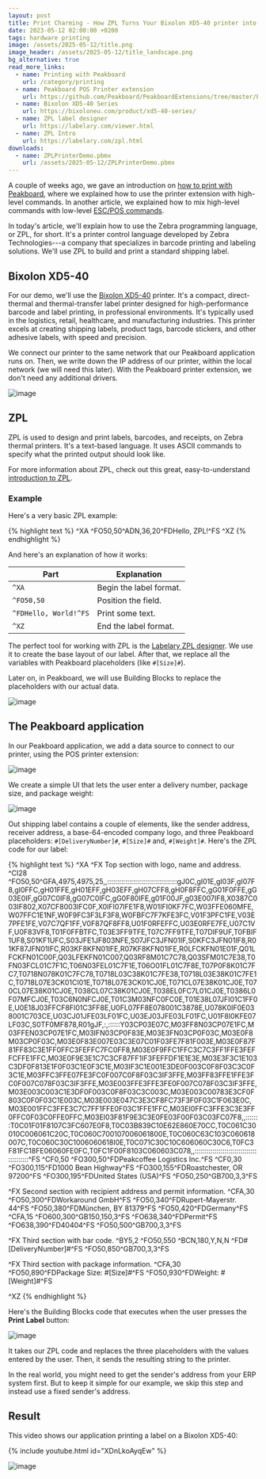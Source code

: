 ```yaml
---
layout: post
title: Print Charming - How ZPL Turns Your Bixolon XD5-40 printer into a Label Wizard
date: 2023-05-12 02:00:00 +0200
tags: hardware printing
image: /assets/2025-05-12/title.png
image_header: /assets/2025-05-12/title_landscape.png
bg_alternative: true
read_more_links:
  - name: Printing with Peakboard
    url: /category/printing
  - name: Peakboard POS Printer extension
    url: https://github.com/Peakboard/PeakboardExtensions/tree/master/POSPrinter
  - name: Bixolon XD5-40 Series
    url: https://bixoloneu.com/product/xd5-40-series/
  - name: ZPL label designer
    url: https://labelary.com/viewer.html
  - name: ZPL Intro
    url: https://labelary.com/zpl.html
downloads:
  - name: ZPLPrinterDemo.pbmx
    url: /assets/2025-05-12/ZPLPrinterDemo.pbmx
---
```

A couple of weeks ago, we gave an introduction on [how to print with Peakboard](/The-Art-of-Printing-Getting-started-with-label-printing-on-Seiko-SLP720RT.html), where we explained how to use the printer extension with high-level commands. In another article, we explained how to mix high-level commands with low-level [ESC/POS commands](/The-Art-of-Printing-Mastering-Bixolon-SRP-Q300-Series-label-printer-with-with-enhanced-ESCPOS-commands-and-tables.html).

In today's article, we'll explain how to use the Zebra programming language, or ZPL, for short. It's a printer control language developed by Zebra Technologies---a company that specializes in barcode printing and labeling solutions. We'll use ZPL to build and print a standard shipping label.

## Bixolon XD5-40

For our demo, we'll use the [Bixolon XD5-40](https://bixoloneu.com/product/xd5-40-series/) printer. It's a compact, direct-thermal and thermal-transfer label printer designed for high-performance barcode and label printing, in professional environments. It's typically used in the logistics, retail, healthcare, and manufacturing industries. This printer excels at creating shipping labels, product tags, barcode stickers, and other adhesive labels, with speed and precision.

We connect our printer to the same network that our Peakboard application runs on. Then, we write down the IP address of our printer, within the local network (we will need this later). With the Peakboard printer extension, we don't need any additional drivers.

![image](/assets/2025-05-12/010.png)

## ZPL

ZPL is used to design and print labels, barcodes, and receipts, on Zebra thermal printers. It's a text-based language. It uses ASCII commands to specify what the printed output should look like.

For more information about ZPL, check out this great, easy-to-understand [introduction to ZPL](https://labelary.com/zpl.html).

### Example

Here's a very basic ZPL example:

{% highlight text %}
^XA
^FO50,50^ADN,36,20^FDHello, ZPL!^FS
^XZ
{% endhighlight %}

And here's an explanation of how it works:

| Part                  | Explanation             |
| --------------------- | ----------------------- |
| `^XA`                 | Begin the label format. |
| `^FO50,50`            | Position the field.     |
| `^FDHello, World!^FS` | Print some text.        |
| `^XZ`                 | End the label format.   |

The perfect tool for working with ZPL is the [Labelary ZPL designer](https://labelary.com/viewer.html). We use it to create the base layout of our label. After that, we replace all the variables with Peakboard placeholders (like `#[Size]#`).

Later on, in Peakboard, we will use Building Blocks to replace the placeholders with our actual data.

![image](/assets/2025-05-12/020.png)

## The Peakboard application

In our Peakboard application, we add a data source to connect to our printer, using the POS printer extension:

![image](/assets/2025-05-12/030.png)

We create a simple UI that lets the user enter a delivery number, package size, and package weight:

![image](/assets/2025-05-12/040.png)

Out shipping label contains a couple of elements, like the sender address, receiver address, a base-64-encoded company logo, and three Peakboard placeholders: `#[DeliveryNumber]#`, `#[Size]#` and, `#[Weight]#`.
Here's the ZPL code for our label:

{% highlight text %}
^XA
^FX Top section with logo, name and address.
^CI28
^FO50,50^GFA,4975,4975,25,,:::::::::::::::::::::::::::::::::::gJ0C,gI01E,gI03F,gI07F8,gI0FFC,gH01FFE,gH01EFF,gH03EFF,gH07CFF8,gH0F8FFC,gG01F0FFE,gG03E0IF,gG07C0IF8,gG07C0IFC,gG0F80IFE,g01F00JF,g03E007IF8,X0387C003IF802,X07CF8003IFC0F,X0IFI07IFE1F8,W01IFI0KF7FC,W03FFE060MFE,W07FFC1E1NF,W0F9FC3F3LF3F8,W0FBFC7F7KFE3FC,V01F3PFC1FE,V03E7PFE1FE,V07C7QF1FF,V0F87QF8FF8,U01F0RFEFFC,U03E0RFE7FE,U07C1VF,U0F83VF8,T01F0FFBTFC,T03E3FF9TFE,T07C7FF9TFE,T07DIF9UF,T0FBIF1UF8,S01KF1UFC,S03JFE1JF803NFE,S07JFC3JFN01IF,S0KFC3JFN01IF8,R01KF87JFN01IFC,R03KF8KFN01IFE,R07KF8KFN01IFE,R0LFCKFN01E01F,Q01LFCKFN01C00F,Q03LFEKFN01C007,Q03RF8M01C7C78,Q03SFM01C7E38,T0FN03FCL01C7F1C,T06N03FEL01C7F1E,T06O01FL01C7F8E,T07P0F8K01C7FC7,T0718N078K01C7FC78,T0718L03C38K01C7FE38,T0718L03E38K01C7FE1C,T0718L07E3CK01CI01E,T0718L07E3CK01CJ0E,T071CL07E38K01CJ0E,T070CL07E38K01CJ0E,T038CL07C38K01CJ0E,T038EL0FC7L01CJ0E,T0386L0F07MFCJ0E,T03C6N0NFCJ0E,T01C3M03NFC0FC0E,T01E38L07JFI01C1FF0E,U0E18J03FFCF8FI01C3FF8E,U0FL07FF8E078001C3878E,U078K0IF0E038001C703CE,U03CJ01JFE03LF01FC,U03EJ03JFE03LF01FC,U01F8I0KFE07LF03C,S0TF0MF878,R01gJF,:,::::::Y03CP03E07C,M03FF8N03CP07E1FC,M03FFEN03CP07E1FC,M03IFN03CP0F83E,M03E3FN03CP0F03C,M03E0F8M03CP0F03C,M03E0F83E007E03C3E07C01F03FE7F81F003E,M03E0F87F81FF83C3E1FF0FFC3FEFFC7FC0FF8,M03E0F9FFC1FFC3C7C3FF1FFE3FEFFCFFE1FFC,M03E0F9E3E1C7C3CF87FF1IF3FEFFDF1E1E3E,M03E3F3C1E103C3DF0F813E1F0F03C1E0F3C1E,M03IF3C1E001E3DE0F003C0F8F03C3C0F3C1E,M03FFC3FFE07FE3FC0F007C0F8F03C3IF3FFE,M03FF83FFE1FFE3FC0F007C078F03C3IF3FFE,M03E003FFE3FFE3FE0F007C078F03C3IF3FFE,M03E003C003C1E3DF0F003C0F8F03C3C003C,M03E003C00783E3CF0F803C0F0F03C1E003C,M03E003E047C3E3CF8FC73F3F0F03C1F063E0C,M03E001FFC3FFE3C7C7FF1FFE0F03C1FFE1FFC,M03EI0FFC3FFE3C3E3FF0FFC0F03C0FFE0FFC,M03EI03F81F9E3C3E0FE03F00F03C03FC07F8,,:::::::T0C01F01F8107C3FC607E0F8,T0C03B839C10E62E860E70CC,T0C061C30010C006061C20C,T0C060C700107006061800E,T0C060C63C103C060618007C,T0C060C30C1006060618I0E,T0C071C30C10C606060C30C6,T0FC3F81FC18FE06060FE0FC,T0FC1F00F8103C060603C078,,:::::::::::::::::::::::::::::::::::::::::^FS
^CF0,50
^FO300,50^FDPeakcoffee Logistics Inc.^FS
^CF0,30
^FO300,115^FD1000 Bean Highway^FS
^FO300,155^FDRoastchester, OR 97200^FS
^FO300,195^FDUnited States (USA)^FS
^FO50,250^GB700,3,3^FS

^FX Second section with recipient address and permit information.
^CFA,30
^FO50,300^FDWorkaround GmbH^FS
^FO50,340^FDRupert-Mayerstr. 44^FS
^FO50,380^FDMünchen, BY 81379^FS
^FO50,420^FDGermany^FS
^CFA,15
^FO600,300^GB150,150,3^FS
^FO638,340^FDPermit^FS
^FO638,390^FD40404^FS
^FO50,500^GB700,3,3^FS

^FX Third section with bar code.
^BY5,2
^FO50,550
^BCN,180,Y,N,N
^FD#[DeliveryNumber]#^FS
^FO50,850^GB700,3,3^FS

^FX Third section with package information.
^CFA,30
^FO50,890^FDPackage Size: #[Size]#^FS
^FO50,930^FDWeight: #[Weight]#^FS

^XZ
{% endhighlight %}

Here's the Building Blocks code that executes when the user presses the **Print Label** button:

![image](/assets/2025-05-12/050.png)

It takes our ZPL code and replaces the three placeholders with the values entered by the user. Then, it sends the resulting string to the printer.

In the real world, you might need to get the sender's address from your ERP system first. But to keep it simple for our example, we skip this step and instead use a fixed sender's address.

## Result

This video shows our application printing a label on a Bixolon XD5-40:

{% include youtube.html id="XDnLkoAyqEw" %}

![image](/assets/2025-05-12/060.png)